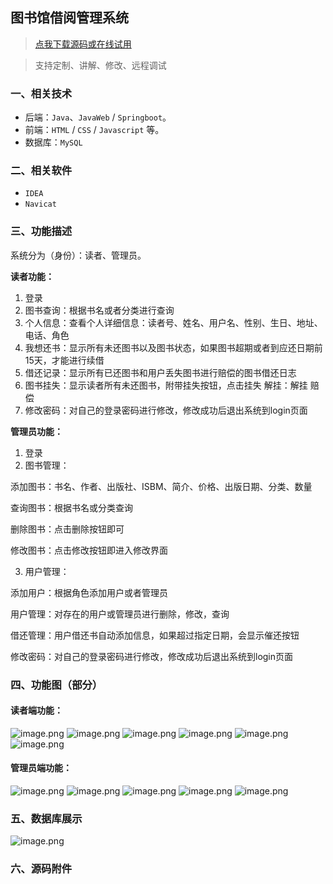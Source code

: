 ## 图书馆借阅管理系统

> [点我下载源码或在线试用](https://www.notmaker.com/detail/b3f32dbb42f54c159dbc6dfdbf9453ad/ghb20250812) 

> 支持定制、讲解、修改、远程调试

### 一、相关技术
- 后端：`Java`、`JavaWeb` / `Springboot`。
- 前端：`HTML` / `CSS` / `Javascript` 等。
- 数据库：`MySQL`

### 二、相关软件
- `IDEA`
- `Navicat`


### 三、功能描述
系统分为（身份）：读者、管理员。

**读者功能：**
1. 登录
2. 图书查询：根据书名或者分类进行查询
3. 个人信息：查看个人详细信息：读者号、姓名、用户名、性别、生日、地址、电话、角色
4. 我想还书：显示所有未还图书以及图书状态，如果图书超期或者到应还日期前15天，才能进行续借
5. 借还记录：显示所有已还图书和用户丢失图书进行赔偿的图书借还日志
6. 图书挂失：显示读者所有未还图书，附带挂失按钮，点击挂失 解挂：解挂 赔偿
7. 修改密码：对自己的登录密码进行修改，修改成功后退出系统到login页面 

**管理员功能：**
1. 登录
2. 图书管理：

添加图书：书名、作者、出版社、ISBM、简介、价格、出版日期、分类、数量

查询图书：根据书名或分类查询

删除图书：点击删除按钮即可

修改图书：点击修改按钮即进入修改界面

3. 用户管理：

添加用户：根据角色添加用户或者管理员

用户管理：对存在的用户或管理员进行删除，修改，查询

借还管理：用户借还书自动添加信息，如果超过指定日期，会显示催还按钮

修改密码：对自己的登录密码进行修改，修改成功后退出系统到login页面 

### 四、功能图（部分）

#### 读者端功能：
![image.png](https://store.ptcc9.top/notmaker/user_upload/02dab151e8504d5890fa01c3c12255bd/2025-02-22%2022:46:05_image.png)
![image.png](https://store.ptcc9.top/notmaker/user_upload/02dab151e8504d5890fa01c3c12255bd/2025-02-22%2022:46:31_image.png)
![image.png](https://store.ptcc9.top/notmaker/user_upload/02dab151e8504d5890fa01c3c12255bd/2025-02-22%2022:46:36_image.png)
![image.png](https://store.ptcc9.top/notmaker/user_upload/02dab151e8504d5890fa01c3c12255bd/2025-02-22%2022:46:44_image.png)
![image.png](https://store.ptcc9.top/notmaker/user_upload/02dab151e8504d5890fa01c3c12255bd/2025-02-22%2022:46:50_image.png)
![image.png](https://store.ptcc9.top/notmaker/user_upload/02dab151e8504d5890fa01c3c12255bd/2025-02-22%2022:46:55_image.png)
#### 管理员端功能：
![image.png](https://store.ptcc9.top/notmaker/user_upload/02dab151e8504d5890fa01c3c12255bd/2025-02-22%2022:48:53_image.png)
![image.png](https://store.ptcc9.top/notmaker/user_upload/02dab151e8504d5890fa01c3c12255bd/2025-02-22%2022:48:59_image.png)
![image.png](https://store.ptcc9.top/notmaker/user_upload/02dab151e8504d5890fa01c3c12255bd/2025-02-22%2022:49:04_image.png)
![image.png](https://store.ptcc9.top/notmaker/user_upload/02dab151e8504d5890fa01c3c12255bd/2025-02-22%2022:49:10_image.png)
![image.png](https://store.ptcc9.top/notmaker/user_upload/02dab151e8504d5890fa01c3c12255bd/2025-02-22%2022:49:15_image.png)

### 五、数据库展示
![image.png](https://store.ptcc9.top/notmaker/user_upload/02dab151e8504d5890fa01c3c12255bd/2025-02-22%2022:49:53_image.png)

### 六、源码附件

